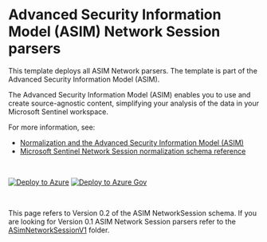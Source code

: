 # Advanced Security Information Model (ASIM) Network Session parsers 

This template deploys all ASIM Network parsers. The template is part of the Advanced Security Information Model (ASIM).

The Advanced Security Information Model (ASIM) enables you to use and create source-agnostic content, simplifying your analysis of the data in your Microsoft Sentinel workspace.

For more information, see:

- [Normalization and the Advanced Security Information Model (ASIM)](https://aka.ms/AboutASIM)
- [Microsoft Sentinel Network Session normalization schema reference](https://aka.ms/ASimNetworkSessionDoc)

<br>

[![Deploy to Azure](https://aka.ms/deploytoazurebutton)](https://aka.ms/ASimNetworkSessionARM) [![Deploy to Azure Gov](https://aka.ms/deploytoazuregovbutton)](https://aka.ms/ASimNetworkSessionARMgov)

<br>

This page refers to Version 0.2 of the ASIM NetworkSession schema. If you are looking for Version 0.1 ASIM Network Session parsers refer to the [ASimNetworkSessionV1](https://github.com/Azure/Azure-Sentinel/tree/master/Parsers/ASimNetworkSession/ASimNetworkSessionV1) folder.
